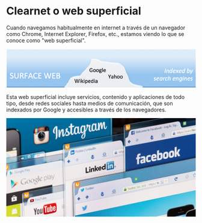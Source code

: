 # Clearnet o web superficial

Cuando navegamos habitualmente en internet a través de un navegador como Chrome, Internet Explorer, Firefox, etc., estamos viendo lo que se conoce como "web superficial".

![](img/2022-12-12-17-30-37.png)

Esta web superficial incluye servicios, contenido y aplicaciones de todo tipo, desde redes sociales hasta medios de comunicación, que son indexados por Google y accesibles a través de los navegadores.

![](img/2022-11-06-23-09-05.png)